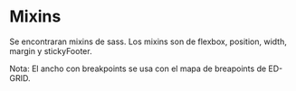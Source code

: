# Mixins

Se encontraran mixins de sass. 
Los mixins son de flexbox, position, width, margin y stickyFooter.

Nota: El ancho con breakpoints se usa con el mapa de breapoints de ED-GRID.
